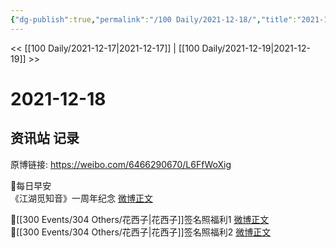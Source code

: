 ```yaml
---
{"dg-publish":true,"permalink":"/100 Daily/2021-12-18/","title":"2021-12-18","created":"2022-12-23T10:43:09.000+08:00","updated":"2023-02-26T00:50:15.000+08:00"}
---
```



<< [[100 Daily/2021-12-17\|2021-12-17]] | [[100 Daily/2021-12-19\|2021-12-19]] >>

# 2021-12-18

## 资讯站 记录

原博链接: https://weibo.com/6466290670/L6FfWoXig

🌟每日早安  
《江湖觅知音》一周年纪念 [微博正文](https://weibo.com/detail/4715667553781799)

🌟[[300 Events/304 Others/花西子\|花西子]]签名照福利1 [微博正文](https://weibo.com/detail/4715712063473195)  
🌟[[300 Events/304 Others/花西子\|花西子]]签名照福利2 [微博正文](https://weibo.com/detail/4715712603489014)
